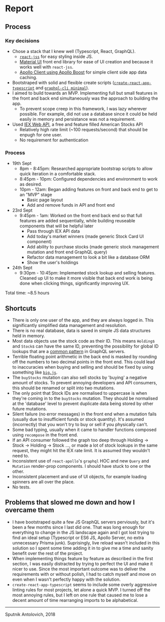 # Report

## Process

### Key decisions

- Chose a stack that I knew well (Typescript, React, GraphQL).
  - [`react-jss`](https://github.com/cssinjs/react-jss) for easy styling inside JS.
  - [Material UI](https://material-ui.com) front end library for ease of UI creation and because it works well with `react-jss`.
  - [Apollo Client using Apollo Boost](https://github.com/apollographql/apollo-client/tree/master/packages/apollo-boost) for simple client side app data caching.
- Bootstraped with solid and flexible create scripts ([`create-react-app-typescript`](https://github.com/wmonk/create-react-app-typescript) and [`graphql-cli minimal`](https://github.com/graphql-cli/graphql-cli)).
- I aimed to build towards an MVP. Implementing full but small features in the front and back end simultaneously was the approach to building the app.
  - To prevent scope creep in this framework, I was lazy wherever possible. For example, did not use a database since it could be held easily in memory and persistance was not a requirement.
- Used [IEX Web API](https://iextrading.com/developer/), a free and feature filled American Stocks API
  - Relatively high rate limit (~100 requests/second) that should be enpugh for one user.
  - No requirement for authentication

### Process

- 19th Sept
  - 8pm - 8:45pm: Researched appropriate bootstrap scripts to allow quick iteration in a comfortable stack.
  - 8:45pm - 10pm: Configured dependencies and environment to work as desired.
  - 10pm - 12am: Began adding features on front and back end to get to an "MVP" stage
    - Basic page layout
    - Add and remove funds in API and front end
- 23rd Sept
  - 9:45pm - 1am: Worked on the front end back end so that full features are added sequentially, while building reuseable components that will be helpful later
    - Pass through IEX API data
    - Add today's market winners (made generic Stock Card UI component)
    - Add ability to purchase stocks (made generic stock management mutation and front end GraphQL query)
    - Refactor data management to look a bit like a database ORM
    - Show the user's holdings
- 24th Sept
  - 9:30pm - 10:45pm: Implemented stock lookup and selling features. Cleaned up UI to make it more visible that back end work is being done when clicking things, significantly improving UX.

Total time: ~8.5 hours

## Shortcuts

- There is only one user of the app, and they are always logged in. This significantly simplified data management and resolution.
- There is no real database, data is saved in simple JS data structures held in memory.
- Most data objects use the stock code as their ID. This means `Holding`s and `Stock`s can have the same ID, preventing the possibility for global ID lookups that are a [common pattern](https://facebook.github.io/relay/graphql/objectidentification.htm) in GraphQL servers.
- Terrible floating point arithmetic in the back end is masked by rounding off the numbers to two decimal points in the front end. This could lead to inaccuracies when buying and selling and should be fixed by using something like [`big.js`](https://github.com/MikeMcl/big.js/).
- The `buyStocks` mutation can also sell stocks by 'buying' a negative amount of stocks. To prevent annoying developers and API consumers, this should be renamed or split into two mutations.
- The only point that Stock IDs are normalised to uppercase is when they're coming in to the `buyStocks` mutation. They should be normalised at the 'database' level to prevent duplicate data being stored by other future mutations.
- Silent failure (no error messages) in the front end when a mutation fails (usually due to insufficient funds or stock quantity). It's assumed (incorrectly) that you won't try to buy or sell if you physically can't.
- Some bad typing, usually when it came to handler functions composed using `recompose` in the front end.
- If an API consumer followed the graph too deep through Holding -> Stock -> Holding -> Stock ..., or made a lot of stock lookups in the same request, they might hit the IEX rate limit. It is assumed they wouldn't need to.
- Inconsistent use of `react-apollo`'s `graphql` HOC and new `Query` and `Mutation` render-prop components. I should have stuck to one or the other.
- Inconsistent placement and use of UI objects, for example loading spinners are all over the place.
- No tests.

## Problems that slowed me down and how I overcame them

- I have bootstraped quite a few JS GraphQL servers perviously, but it's been a few months since I last did one. That was long enough for everything to change in the JS landscape again and I got lost trying to find an ideal setup (Typescript or ES6 JS, Apollo Server, no extra unnecessary Prisma junk). Suprisingly, live reload wasn't included in this solution so I spent some time adding it in to give me a time and sanity benefit over the rest of the project.
- When implementing things feature by feature as described in the first section, I was easily distracted by trying to perfect the UI and make it nicer to use. Since the most important outcome was to deliver the requirements with or without polish, I had to catch myself and move on even when I wasn't perfectly happy with the solution.
- `create-react-app-typescript` seems to include some overly aggressive linting rules for most projects, let alone a quick MVP. I turned off the most annoying rules, but I left on one rule that caused me to lose a decent amount of time rearranging imports to be alphabetical.

---

Sputnik Antolovich, 2018
